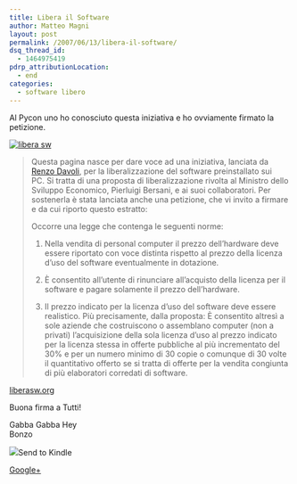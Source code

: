 ```yaml
---
title: Libera il Software
author: Matteo Magni
layout: post
permalink: /2007/06/13/libera-il-software/
dsq_thread_id:
  - 1464975419
pdrp_attributionLocation:
  - end
categories:
  - software libero
---
```

Al Pycon uno ho conosciuto questa iniziativa e ho ovviamente firmato la petizione.

<a href='http://www.liberasw.org' rel='liberasw' title='libera sw'><img src='http://magni.me/wp-content/uploads/2007/06/dc_icon-60.jpg' alt='libera sw' /></a>

> Questa pagina nasce per dare voce ad una iniziativa, lanciata da [Renzo Davoli][1], per la liberalizzazione del software preinstallato sui  
> PC. Si tratta di una proposta di liberalizzazione rivolta al Ministro dello Sviluppo Economico, Pierluigi Bersani, e ai suoi collaboratori. Per sostenerla è stata lanciata anche una petizione, che vi invito a firmare e da cui riporto questo estratto:
> 
> Occorre una legge che contenga le seguenti norme:
> 
> 1) Nella vendita di personal computer il prezzo dell’hardware deve essere riportato con voce distinta rispetto al prezzo della licenza d’uso del software eventualmente in dotazione.
> 
> 2) È consentito all’utente di rinunciare all’acquisto della licenza per il software e pagare solamente il prezzo dell’hardware.
> 
> 3) Il prezzo indicato per la licenza d’uso del software deve essere realistico. Più precisamente, dalla proposta: È consentito altresì a sole aziende che costruiscono o assemblano computer (non a privati) l’acquisizione della sola licenza d’uso al prezzo indicato per la licenza stessa in offerte pubbliche al più incrementato del 30% e per un numero minimo di 30 copie o comunque di 30 volte il quantitativo offerto se si tratta di offerte per la vendita congiunta di più elaboratori corredati di software.

[liberasw.org][2]

Buona firma a Tutti!

Gabba Gabba Hey  
Bonzo

<div class='kindleWidget kindleLight' >
  <img src="http://magni.me/wp-content/plugins/send-to-kindle/media/white-15.png" /><span>Send to Kindle</span>
</div>

<a rel="author" href="https://plus.google.com/111433366670841346629?rel=author"  >Google+</a>

 [1]: http://www.bononia.it/~renzo/
 [2]: http://mg55.homeip.net/liberasw